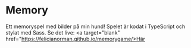 # Memory
Ett memoryspel med bilder på min hund! Spelet är kodat i TypeScript och stylat med Sass. 
Se det live: <a target="blank" href="https://felicianorman.github.io/memorygame/>Här</a>
